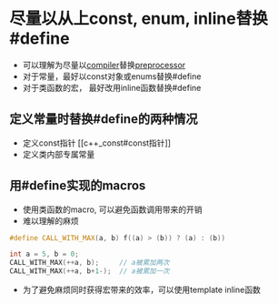 # 尽量以从上const, enum, inline替换\#define

- 可以理解为尽量以[compiler](c++-compile.md)替换[preprocessor](c-preprocessor.md)
- 对于常量，最好以const对象或enums替换\#define
- 对于类函数的宏， 最好改用inline函数替换\#define

## 定义常量时替换\#define的两种情况

- 定义const指针  [[c++_const#const指针]]
- 定义类内部专属常量

## 用\#define实现的macros

- 使用类函数的macro, 可以避免函数调用带来的开销
- 难以理解的麻烦

```c++
#define CALL_WITH_MAX(a, b) f((a) > (b)) ? (a) : (b))

int a = 5, b = 0;
CALL_WITH_MAX(++a, b);     // a被累加两次
CALL_WITH_MAX(++a, b+1-);  // a被累加一次
```

- 为了避免麻烦同时获得宏带来的效率，可以使用template inline函数
